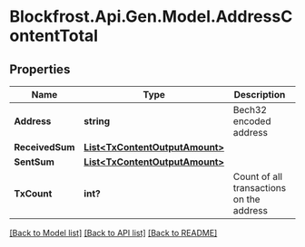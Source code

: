 # Blockfrost.Api.Gen.Model.AddressContentTotal
## Properties

Name | Type | Description | Notes
------------ | ------------- | ------------- | -------------
**Address** | **string** | Bech32 encoded address | 
**ReceivedSum** | [**List&lt;TxContentOutputAmount&gt;**](TxContentOutputAmount.md) |  | 
**SentSum** | [**List&lt;TxContentOutputAmount&gt;**](TxContentOutputAmount.md) |  | 
**TxCount** | **int?** | Count of all transactions on the address | 

[[Back to Model list]](../README.md#documentation-for-models) [[Back to API list]](../README.md#documentation-for-api-endpoints) [[Back to README]](../README.md)

